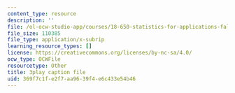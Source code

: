 ```yaml
---
content_type: resource
description: ''
file: /ol-ocw-studio-app/courses/18-650-statistics-for-applications-fall-2016/369f7c1fe2f7aa9639f4e6c433e54b46_0Va2dOLqUfM.srt
file_size: 110385
file_type: application/x-subrip
learning_resource_types: []
license: https://creativecommons.org/licenses/by-nc-sa/4.0/
ocw_type: OCWFile
resourcetype: Other
title: 3play caption file
uid: 369f7c1f-e2f7-aa96-39f4-e6c433e54b46
---
```

